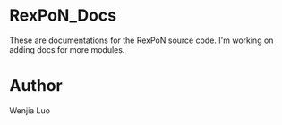 # RexPoN_Docs
These are documentations for the RexPoN source code. I'm working on adding docs for more modules.

# Author
Wenjia Luo

